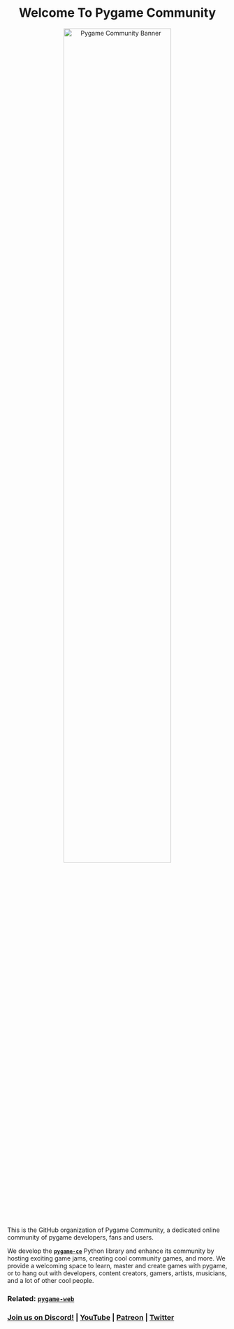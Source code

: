<h1 align="center">Welcome To Pygame Community</h1>

<p align="center">
  <img src="https://user-images.githubusercontent.com/65417594/150978711-583ebd68-d644-4a16-a161-52e8cbd3097b.png"
       alt="Pygame Community Banner"
       width="70%">
</p>



This is the GitHub organization of Pygame Community, a dedicated online community of pygame developers, fans and users.

We develop the **[`pygame-ce`](https://www.github.com/pygame-community/pygame-ce)** Python library and enhance its community by hosting exciting game jams, creating cool community games, and more.
We provide a welcoming space to learn, master and create games with pygame, or to hang out with developers, content creators, gamers, artists, musicians, and a lot of other cool people.


### Related: [`pygame-web`](https://github.com/pygame-web)

### **[Join us on Discord!](https://discord.gg/pygame)** | **[YouTube](https://www.youtube.com/@pygamecommunity)** | **[Patreon](https://www.patreon.com/pygamecommunity)** | **[Twitter](https://twitter.com/pygame_com)**
